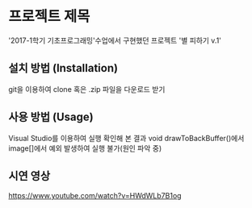# 프로젝트 제목
'2017-1학기 기초프로그래밍'수업에서 구현했던 프로젝트 '별 피하기 v.1'

## 설치 방법 (Installation)
git을 이용하여 clone 혹은 .zip 파일을 다운로드 받기

## 사용 방법 (Usage)
Visual Studio를 이용하여 실행
확인해 본 결과 void drawToBackBuffer()에서 image[]에서 예외 발생하여 실행 불가(원인 파악 중)

## 시연 영상
https://www.youtube.com/watch?v=HWdWLb7B1og
